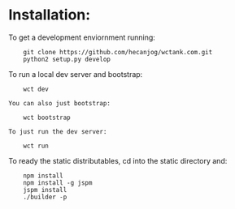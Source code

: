 Installation:
=============
To get a development enviornment running:  

        git clone https://github.com/hecanjog/wctank.com.git  
        python2 setup.py develop

To run a local dev server and bootstrap:

        wct dev
    
    You can also just bootstrap:

        wct bootstrap

    To just run the dev server:

        wct run

To ready the static distributables, cd into the static directory and:
        
        npm install
        npm install -g jspm
        jspm install
        ./builder -p
